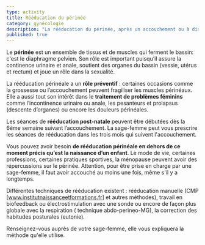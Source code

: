 ```yaml
---
type: activity
title: Rééducation du périnée
category: gynécologie
description: "La rééducation du périnée, après un accouchement ou à distance, permet de renforcer tous les muscles de cette zone, de prévenir ou de traiter des pathologies..."
published: true
---
```






Le **périnée** est un ensemble de tissus et de muscles qui ferment le bassin: c'est le diaphragme pelvien. Son rôle est important puisqu’il assure la continence urinaire et anale, soutient des organes du bassin (vessie, utérus et rectum) et joue un rôle dans la sexualité.

La rééducation périnéale a un **rôle préventif** : certaines occasions  comme la grossesse ou l’accouchement peuvent fragiliser les muscles périnéaux.
Elle a aussi tout son intérêt dans le **traitement de problèmes féminins** comme l’incontinence urinaire ou anale, les pesanteurs et prolapsus (descente d’organes) ou encore les douleurs périnéales.

Les séances de **rééducation post-natale** peuvent être débutées dès la  6ème  semaine suivant  l’accouchement.  La sage-femme peut vous prescrire les séances de rééducation dans les trois mois qui suivent l'accouchement. 
 
Vous pouvez avoir besoin **de rééducation périnéale en dehors de ce moment précis qu’est la naissance d’un enfant**. Le mode de vie, certaines professions, certaines pratiques sportives, la ménopause peuvent avoir des répercussions sur le périnée. Attention, pour être prise en charge par une sage-femme, il faut avoir accouché au moins une fois, même s'il y a longtemps.

Différentes techniques  de rééducation existent : rééducation manuelle (CMP [www.institutnaissanceetformations.fr] et autres méthodes), travail en biofeedback ou électrostimulation avec une sonde ou encore de façon plus globale avec la respiration ( technique abdo-perineo-MG), la correction des habitudes posturales (eutonie).

Renseignez-vous auprès de votre sage-femme, elle vous expliquera la méthode qu'elle utilise.
